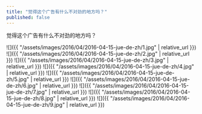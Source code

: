 ```yaml
---
title: "觉得这个广告有什么不对劲的地方吗？"
published: false
---
```

觉得这个广告有什么不对劲的地方吗？



![]({{ "/assets/images/2016/04/2016-04-15-jue-de-zh/1.jpg" | relative_url }})
![]({{ "/assets/images/2016/04/2016-04-15-jue-de-zh/2.jpg" | relative_url }})
![]({{ "/assets/images/2016/04/2016-04-15-jue-de-zh/3.jpg" | relative_url }})
![]({{ "/assets/images/2016/04/2016-04-15-jue-de-zh/4.jpg" | relative_url }})
![]({{ "/assets/images/2016/04/2016-04-15-jue-de-zh/5.jpg" | relative_url }})
![]({{ "/assets/images/2016/04/2016-04-15-jue-de-zh/6.jpg" | relative_url }})
![]({{ "/assets/images/2016/04/2016-04-15-jue-de-zh/7.jpg" | relative_url }})
![]({{ "/assets/images/2016/04/2016-04-15-jue-de-zh/8.jpg" | relative_url }})
![]({{ "/assets/images/2016/04/2016-04-15-jue-de-zh/9.jpg" | relative_url }})
